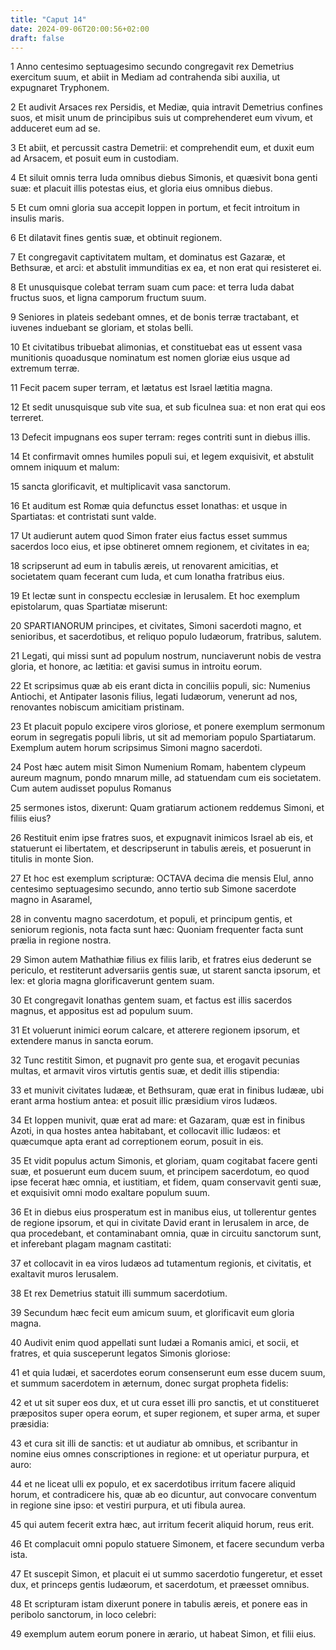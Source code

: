 ```yaml
---
title: "Caput 14"
date: 2024-09-06T20:00:56+02:00
draft: false
---
```



1 Anno centesimo septuagesimo secundo congregavit rex Demetrius exercitum suum, et abiit in Mediam ad contrahenda sibi auxilia, ut expugnaret Tryphonem.

2 Et audivit Arsaces rex Persidis, et Mediæ, quia intravit Demetrius confines suos, et misit unum de principibus suis ut comprehenderet eum vivum, et adduceret eum ad se.

3 Et abiit, et percussit castra Demetrii: et comprehendit eum, et duxit eum ad Arsacem, et posuit eum in custodiam.

4 Et siluit omnis terra Iuda omnibus diebus Simonis, et quæsivit bona genti suæ: et placuit illis potestas eius, et gloria eius omnibus diebus.

5 Et cum omni gloria sua accepit Ioppen in portum, et fecit introitum in insulis maris.

6 Et dilatavit fines gentis suæ, et obtinuit regionem.

7 Et congregavit captivitatem multam, et dominatus est Gazaræ, et Bethsuræ, et arci: et abstulit immunditias ex ea, et non erat qui resisteret ei.

8 Et unusquisque colebat terram suam cum pace: et terra Iuda dabat fructus suos, et ligna camporum fructum suum.

9 Seniores in plateis sedebant omnes, et de bonis terræ tractabant, et iuvenes induebant se gloriam, et stolas belli.

10 Et civitatibus tribuebat alimonias, et constituebat eas ut essent vasa munitionis quoadusque nominatum est nomen gloriæ eius usque ad extremum terræ.

11 Fecit pacem super terram, et lætatus est Israel lætitia magna.

12 Et sedit unusquisque sub vite sua, et sub ficulnea sua: et non erat qui eos terreret.

13 Defecit impugnans eos super terram: reges contriti sunt in diebus illis.

14 Et confirmavit omnes humiles populi sui, et legem exquisivit, et abstulit omnem iniquum et malum:

15 sancta glorificavit, et multiplicavit vasa sanctorum.

16 Et auditum est Romæ quia defunctus esset Ionathas: et usque in Spartiatas: et contristati sunt valde.

17 Ut audierunt autem quod Simon frater eius factus esset summus sacerdos loco eius, et ipse obtineret omnem regionem, et civitates in ea;

18 scripserunt ad eum in tabulis æreis, ut renovarent amicitias, et societatem quam fecerant cum Iuda, et cum Ionatha fratribus eius.

19 Et lectæ sunt in conspectu ecclesiæ in Ierusalem. Et hoc exemplum epistolarum, quas Spartiatæ miserunt:

20 SPARTIANORUM principes, et civitates, Simoni sacerdoti magno, et senioribus, et sacerdotibus, et reliquo populo Iudæorum, fratribus, salutem.

21 Legati, qui missi sunt ad populum nostrum, nunciaverunt nobis de vestra gloria, et honore, ac lætitia: et gavisi sumus in introitu eorum.

22 Et scripsimus quæ ab eis erant dicta in conciliis populi, sic: Numenius Antiochi, et Antipater Iasonis filius, legati Iudæorum, venerunt ad nos, renovantes nobiscum amicitiam pristinam.

23 Et placuit populo excipere viros gloriose, et ponere exemplum sermonum eorum in segregatis populi libris, ut sit ad memoriam populo Spartiatarum. Exemplum autem horum scripsimus Simoni magno sacerdoti.

24 Post hæc autem misit Simon Numenium Romam, habentem clypeum aureum magnum, pondo mnarum mille, ad statuendam cum eis societatem. Cum autem audisset populus Romanus

25 sermones istos, dixerunt: Quam gratiarum actionem reddemus Simoni, et filiis eius?

26 Restituit enim ipse fratres suos, et expugnavit inimicos Israel ab eis, et statuerunt ei libertatem, et descripserunt in tabulis æreis, et posuerunt in titulis in monte Sion.

27 Et hoc est exemplum scripturæ: OCTAVA decima die mensis Elul, anno centesimo septuagesimo secundo, anno tertio sub Simone sacerdote magno in Asaramel,

28 in conventu magno sacerdotum, et populi, et principum gentis, et seniorum regionis, nota facta sunt hæc: Quoniam frequenter facta sunt prælia in regione nostra.

29 Simon autem Mathathiæ filius ex filiis Iarib, et fratres eius dederunt se periculo, et restiterunt adversariis gentis suæ, ut starent sancta ipsorum, et lex: et gloria magna glorificaverunt gentem suam.

30 Et congregavit Ionathas gentem suam, et factus est illis sacerdos magnus, et appositus est ad populum suum.

31 Et voluerunt inimici eorum calcare, et atterere regionem ipsorum, et extendere manus in sancta eorum.

32 Tunc restitit Simon, et pugnavit pro gente sua, et erogavit pecunias multas, et armavit viros virtutis gentis suæ, et dedit illis stipendia:

33 et munivit civitates Iudææ, et Bethsuram, quæ erat in finibus Iudææ, ubi erant arma hostium antea: et posuit illic præsidium viros Iudæos.

34 Et Ioppen munivit, quæ erat ad mare: et Gazaram, quæ est in finibus Azoti, in qua hostes antea habitabant, et collocavit illic Iudæos: et quæcumque apta erant ad correptionem eorum, posuit in eis.

35 Et vidit populus actum Simonis, et gloriam, quam cogitabat facere genti suæ, et posuerunt eum ducem suum, et principem sacerdotum, eo quod ipse fecerat hæc omnia, et iustitiam, et fidem, quam conservavit genti suæ, et exquisivit omni modo exaltare populum suum.

36 Et in diebus eius prosperatum est in manibus eius, ut tollerentur gentes de regione ipsorum, et qui in civitate David erant in Ierusalem in arce, de qua procedebant, et contaminabant omnia, quæ in circuitu sanctorum sunt, et inferebant plagam magnam castitati:

37 et collocavit in ea viros Iudæos ad tutamentum regionis, et civitatis, et exaltavit muros Ierusalem.

38 Et rex Demetrius statuit illi summum sacerdotium.

39 Secundum hæc fecit eum amicum suum, et glorificavit eum gloria magna.

40 Audivit enim quod appellati sunt Iudæi a Romanis amici, et socii, et fratres, et quia susceperunt legatos Simonis gloriose:

41 et quia Iudæi, et sacerdotes eorum consenserunt eum esse ducem suum, et summum sacerdotem in æternum, donec surgat propheta fidelis:

42 et ut sit super eos dux, et ut cura esset illi pro sanctis, et ut constitueret præpositos super opera eorum, et super regionem, et super arma, et super præsidia:

43 et cura sit illi de sanctis: et ut audiatur ab omnibus, et scribantur in nomine eius omnes conscriptiones in regione: et ut operiatur purpura, et auro:

44 et ne liceat ulli ex populo, et ex sacerdotibus irritum facere aliquid horum, et contradicere his, quæ ab eo dicuntur, aut convocare conventum in regione sine ipso: et vestiri purpura, et uti fibula aurea.

45 qui autem fecerit extra hæc, aut irritum fecerit aliquid horum, reus erit.

46 Et complacuit omni populo statuere Simonem, et facere secundum verba ista.

47 Et suscepit Simon, et placuit ei ut summo sacerdotio fungeretur, et esset dux, et princeps gentis Iudæorum, et sacerdotum, et præesset omnibus.

48 Et scripturam istam dixerunt ponere in tabulis æreis, et ponere eas in peribolo sanctorum, in loco celebri:

49 exemplum autem eorum ponere in ærario, ut habeat Simon, et filii eius.

